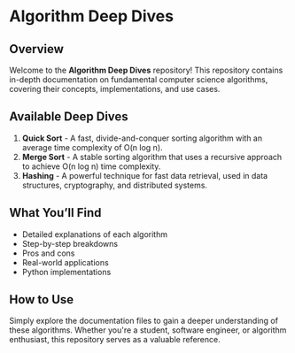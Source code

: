 # Algorithm Deep Dives

## Overview
Welcome to the **Algorithm Deep Dives** repository! This repository contains in-depth documentation on fundamental computer science algorithms, covering their concepts, implementations, and use cases.

## Available Deep Dives
1. **Quick Sort** - A fast, divide-and-conquer sorting algorithm with an average time complexity of O(n log n).
2. **Merge Sort** - A stable sorting algorithm that uses a recursive approach to achieve O(n log n) time complexity.
3. **Hashing** - A powerful technique for fast data retrieval, used in data structures, cryptography, and distributed systems.

## What You’ll Find
- Detailed explanations of each algorithm
- Step-by-step breakdowns
- Pros and cons
- Real-world applications
- Python implementations

## How to Use
Simply explore the documentation files to gain a deeper understanding of these algorithms. Whether you're a student, software engineer, or algorithm enthusiast, this repository serves as a valuable reference.



